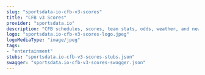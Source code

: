 ```yaml
---
slug: "sportsdata-io-cfb-v3-scores"
title: "CFB v3 Scores"
provider: "sportsdata.io"
description: "CFB schedules, scores, team stats, odds, weather, and news API."
logo: "sportsdata.io-cfb-v3-scores-logo.jpeg"
logoMediaType: "image/jpeg"
tags:
- "entertainment"
stubs: "sportsdata.io-cfb-v3-scores-stubs.json"
swagger: "sportsdata.io-cfb-v3-scores-swagger.json"
---
```


